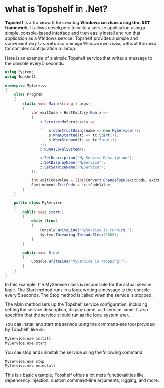 # what is Topshelf in .Net?

**Topshelf** is a framework for creating **Windows services using the .NET framework**. It allows developers to write a service application using a simple, console-based interface and then easily install and run that application as a Windows service. Topshelf provides a simple and convenient way to create and manage Windows services, without the need for complex configuration or setup.

Here is an example of a simple Topshelf service that writes a message to the console every 5 seconds:

``` c#
using System;
using Topshelf;

namespace MyService
{
    class Program
    {
        static void Main(string[] args)
        {
            var exitCode = HostFactory.Run(x =>
            {
                x.Service<MyService>(s =>
                {
                    s.ConstructUsing(name => new MyService());
                    s.WhenStarted(tc => tc.Start());
                    s.WhenStopped(tc => tc.Stop());
                });
                x.RunAsLocalSystem();

                x.SetDescription("My Service Description");
                x.SetDisplayName("MyService");
                x.SetServiceName("MyService");
            });

            int exitCodeValue = (int)Convert.ChangeType(exitCode, exitCode.GetTypeCode());
            Environment.ExitCode = exitCodeValue;
        }
    }

    public class MyService
    {
        public void Start()
        {
            while (true)
            {
                Console.WriteLine("MyService is running.");
                System.Threading.Thread.Sleep(5000);
            }
        }

        public void Stop()
        {
            Console.WriteLine("MyService is stopping.");
        }
    }
}
```

In this example, the MyService class is responsible for the actual service logic. The Start method runs in a loop, writing a message to the console every 5 seconds. The Stop method is called when the service is stopped.

The Main method sets up the Topshelf service configuration, including setting the service description, display name, and service name. It also specifies that the service should run as the local system user.

You can install and start the service using the command-line tool provided by Topshelf, like so:

``` cmd
MyService.exe install
MyService.exe start
```

You can stop and uninstall the service using the following command

``` cmd
MyService.exe stop
MyService.exe uninstall

```

This is a basic example, Topshelf offers a lot more functionalities like, dependency injection, custom command-line arguments, logging, and more.

